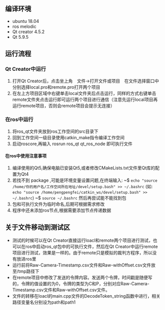 ## 编译环境
- ubuntu 18.04
- ros melodic
- Qt creator 4.5.2
- Qt 5.9.5

## 运行流程
### Qt Creator中运行
1. 打开Qt Creator后，点击坐上角　文件->打开文件或项目　在文件选择窗口中分别选择local.pro和remote.pro打开两个项目
2. 在左上方项目区域中右键单击local文件夹后点击运行，同样的方式右键单击remote文件夹点击运行即可运行两个项目进行通信（注意先运行local项目再运行remote项目，否则会remote项目会提示无连接）
### 在ros中运行
1. 将ros_qt文件夹放到ros工作空间的src目录下
2. 回到工作空间一级目录使用catkin_make指令编译工作空间
3. 启动roscore,再输入 rosrun ros_qt qt_ros_node 即可执行文件
#### 在ros中使用注意事项
1. 编译使用的Qt5,确保电脑已安装Qt5,或者修改CMakeLists.txt文件里Qt库的配置为Qt4
2. 若找不到 package ,可能是环境变量设置问题,在终端输入:
~$ `echo "source /home/你的用户名/工作空间所在地址/devel/setup.bash" >> ~/.bashrc`  (如: `echo "source /home/pengpengfei/catkin_ws/devel/setup.bash" >> ~/.bashrc`) 
~$ `source ~/.bashrc`
然后再尝试能不能找到包
3. 包和可执行文件为临时命名,后期可根据需求修改
4. 程序中还未添加ros节点,根据需要添加节点传递数据
## 关于文件移动到测试区
- 测试的时候可以在Qt Creator直接运行loacl和remote两个项目进行测试，也可以在ros中启动ros_qt包中的可执行文件，然后在Qt Creator中运行remote项目进行测试，效果是一样的。由于remote只是模拟的裁判方程序，所以没有放进ros里
- 运行前将Raw-Camera-Timestamp.csv文件和Raw-withOffset.csv文件放至/tmp路径下
- 在remote项目中修改了发送的令牌内容。发送两个令牌，时间戳是随便写的，令牌的值设置的为0，令牌的类型为C和P，分别对应Raw-Camera-Timestamp.csv文件和Raw-withOffset.csv文件。
- 文件的转移在loacl的main.cpp文件的DecodeToken_string函数中进行，相关路径变量名分别设为path和path1
